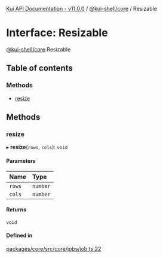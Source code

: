 [Kui API Documentation - v11.0.0](../README.md) / [@kui-shell/core](../modules/kui_shell_core.md) / Resizable

# Interface: Resizable

[@kui-shell/core](../modules/kui_shell_core.md).Resizable

## Table of contents

### Methods

- [resize](kui_shell_core.Resizable.md#resize)

## Methods

### resize

▸ **resize**(`rows`, `cols`): `void`

#### Parameters

| Name   | Type     |
| :----- | :------- |
| `rows` | `number` |
| `cols` | `number` |

#### Returns

`void`

#### Defined in

[packages/core/src/core/jobs/job.ts:22](https://github.com/kubernetes-sigs/kui/blob/kui/packages/core/src/core/jobs/job.ts#L22)

